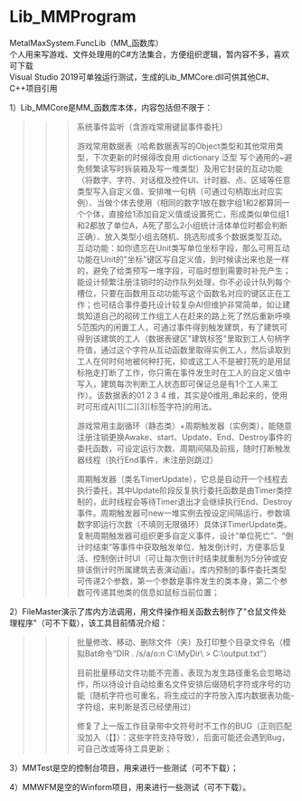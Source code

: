 # Lib_MMProgram
 MetalMaxSystem.FuncLib（MM_函数库）  
 个人用来写游戏、文件处理用的C#方法集合，方便组织逻辑，暂内容不多，喜欢可下载  
 Visual Studio 2019可单独运行测试，生成的Lib_MMCore.dll可供其他C#、C++项目引用
 
 1）Lib_MMCore是MM_函数库本体，内容包括但不限于：
> >>系统事件监听（含游戏常用键鼠事件委托）
> >>
> >>游戏常用数据表（哈希数据表写的Object类型和其他常用类型，下次更新的时候得改良用 dictionary 泛型 写个通用的~避免频繁读写时拆装箱及写一堆类型）及用它封装的互动功能（将数字、字符、对话框及控件UI、计时器、点、区域等任意类型写入自定义值、安排唯一句柄（可通过句柄取出对应实例）、当做个体去使用（相同的数字1放在数字组1和2都算同一个个体，直接给1添加自定义值或设置死亡，形成类似单位组1和2都放了单位A，A死了那么2小组统计活体单位时都会判断正确）、放入类型小组去随机、挑选形成多个数据类型互动。互动功能：如你遗忘在Unit类写单位坐标字段，那么可用互动功能在Unit的"坐标"键区写自定义值，到时候读出来也是一样的，避免了给类预写一堆字段，可临时想到需要时补充产生；能设计频繁注册注销时的动作队列处理，你不必设计队列每个槽位，只要在函数用互动功能写这个函数名对应的键区正在工作；也可结合事件委托设计较复杂AI但维护非常简单，如让建筑知道自己的砌砖工作组工人在赶来的路上死了然后重新呼唤5范围内的闲置工人，可通过事件得到触发建筑，有了建筑可得到该建筑的工人（数据表键区"建筑标签"里取到工人句柄字符值，通过这个字符从互动函数里取得实例工人，然后读取到工人在何时何地被何种打死，抑或这工人不是被打死的是用鼠标拖走打断了工作，你只需在事件发生时在工人的自定义值中写入，建筑每次判断工人状态即可保证总是有1个工人来工作）。该数据表的01 2 3 4 维，其实是0维用_串起来的，使用时可形成A[1][二][3][标签字符]的用法。
> >>
> >>游戏常用主副循环（静态类）+周期触发器（实例类），能随意注册注销更换Awake、start、Update、End、Destroy事件的委托函数，可设定运行次数、周期间隔及前摇，随时打断触发器线程（执行End事件，未注册则跳过）
> >>
> >>周期触发器（类名TimerUpdate），它总是自动开一个线程去执行委托，其中Update阶段反复执行委托函数是由Timer类控制的，此时线程会等待Timer退出才会继续执行End、Destroy事件。周期触发器可new一堆实例去按设定间隔运行，参数填数字即运行次数（不填则无限循环）具体详TimerUpdate类。复制周期触发器可组织更多自定义事件，设计“单位死亡”、“倒计时结束”等事件中获取触发单位、触发倒计时，方便事后复活、控制倒计时UI（可让每次倒计时结束就重制为5分钟或安排该倒计时所属建筑去表演动画）。库内预制的事件委托类型可传递2个参数，第一个参数是事件发生的类本身，第二个参数可传递其他类的信息如鼠标当前位置；

 2）FileMaster演示了库内方法调用，用文件操作相关函数去制作了"仓鼠文件处理程序"（可不下载），该工具目前情况介绍：
> >>批量修改、移动、删除文件（夹）及打印整个目录文件名（模拟Bat命令“DIR . /s/a/o:n C:\MyDir\ > C:\output.txt”）
> >>
> >>目前批量移动文件功能不完善，表现为发生路径重名会忽略动作，所以待设计自动给重名文件安排后缀随机字符或序号的功能（随机字符也可重名，将生成过的字符放入库内数据表功能-字符组，来判断是否已经使用过）
> >>
> >>修复了上一版工作目录带中文符号时不工作的BUG（正则匹配没加入（【】）：这些字符支持导致），后面可能还会遇到Bug，可自己改或等待工具更新；

 3）MMTest是空的控制台项目，用来进行一些测试（可不下载）；
 
 4）MMWFM是空的Winform项目，用来进行一些测试（可不下载）。
